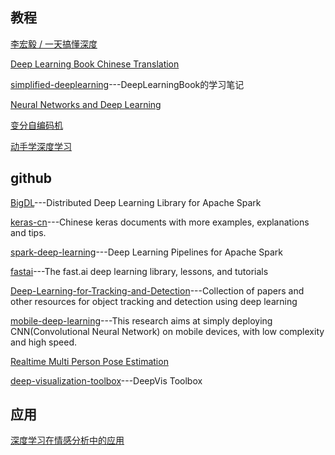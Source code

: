 ## 教程
[李宏毅 / 一天搞懂深度](https://www.slideshare.net/tw_dsconf/ss-62245351?qid=108adce3-2c3d-4758-a830-95d0a57e46bc&v=&b=&from_search=3)

[Deep Learning Book Chinese Translation](https://github.com/exacity/deeplearningbook-chinese)

[simplified-deeplearning](https://github.com/exacity/simplified-deeplearning)---DeepLearningBook的学习笔记

[Neural Networks and Deep Learning](http://neuralnetworksanddeeplearning.com/)

[变分自编码机](http://blog.csdn.net/wemedia/details.html?id=42029)

[动手学深度学习](https://zh.gluon.ai//index.html)

## github

[BigDL](https://github.com/intel-analytics/BigDL)---Distributed Deep Learning Library for Apache Spark

[keras-cn](https://github.com/MoyanZitto/keras-cn)---Chinese keras documents with more examples, explanations and tips.

[spark-deep-learning](https://github.com/databricks/spark-deep-learning)---Deep Learning Pipelines for Apache Spark

[fastai](https://github.com/fastai)---The fast.ai deep learning library, lessons, and tutorials

[Deep-Learning-for-Tracking-and-Detection](https://github.com/abhineet123/Deep-Learning-for-Tracking-and-Detection)---Collection of papers and other resources for object tracking and detection using deep learning

[mobile-deep-learning](https://github.com/baidu/mobile-deep-learning)---This research aims at simply deploying CNN(Convolutional Neural Network) on mobile devices, with low complexity and high speed.

[Realtime Multi Person Pose Estimation](https://github.com/ZheC/Realtime_Multi-Person_Pose_Estimation)

[deep-visualization-toolbox](https://github.com/yosinski/deep-visualization-toolbox)---DeepVis Toolbox 
## 应用

[深度学习在情感分析中的应用](http://geek.csdn.net/news/detail/232869)
